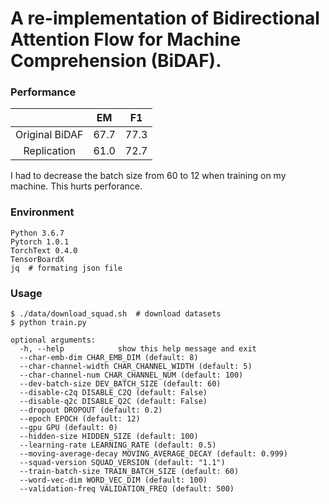 # A re-implementation of Bidirectional Attention Flow for Machine Comprehension (BiDAF).

### Performance
|                |  EM  |  F1  |
|:--------------:|:----:|:----:|
| Original BiDAF | 67.7 | 77.3 |
|   Replication  | 61.0 | 72.7 |

I had to decrease the batch size from 60 to 12 when training on my machine. This hurts perforance.

### Environment
```
Python 3.6.7
Pytorch 1.0.1
TorchText 0.4.0
TensorBoardX
jq  # formating json file
```

### Usage
```
$ ./data/download_squad.sh  # download datasets
$ python train.py

optional arguments:
  -h, --help            show this help message and exit
  --char-emb-dim CHAR_EMB_DIM (default: 8)
  --char-channel-width CHAR_CHANNEL_WIDTH (default: 5)
  --char-channel-num CHAR_CHANNEL_NUM (default: 100)
  --dev-batch-size DEV_BATCH_SIZE (default: 60)
  --disable-c2q DISABLE_C2Q (default: False)
  --disable-q2c DISABLE_Q2C (default: False)
  --dropout DROPOUT (default: 0.2)
  --epoch EPOCH (default: 12)
  --gpu GPU (default: 0)
  --hidden-size HIDDEN_SIZE (default: 100)
  --learning-rate LEARNING_RATE (default: 0.5)
  --moving-average-decay MOVING_AVERAGE_DECAY (default: 0.999)
  --squad-version SQUAD_VERSION (default: "1.1")
  --train-batch-size TRAIN_BATCH_SIZE (default: 60)
  --word-vec-dim WORD_VEC_DIM (default: 100)
  --validation-freq VALIDATION_FREQ (default: 500)
```
